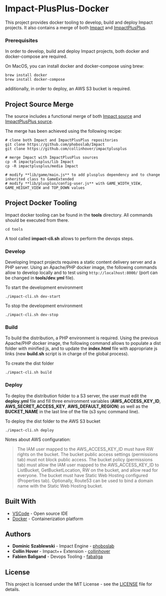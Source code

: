 # Impact-PlusPlus-Docker

This project provides docker tooling to develop, build and deploy Impact projects.
It also contains a merge of both [Impact](https://impactjs.com/) and [ImpactPlusPlus](http://collinhover.github.io/impactplusplus/).

### Prerequisites

In order to develop, build and deploy Impact projects, both docker and docker-compose are required.

On MacOS, you can install docker and docker-compose using brew:

```
brew install docker
brew install docker-compose
```

additionally, in order to deploy, an AWS S3 bucket is required.

## Project Source Merge

The source includes a functional merge of both [Impact source](https://github.com/phoboslab/Impact) and [ImpactPlusPlus source](https://github.com/collinhover/impactplusplus).

The merge has been achieved using the following recipe:

```
# clone both Impact and ImpactPlusPlus repositories
git clone https://github.com/phoboslab/Impact
git clone https://github.com/collinhover/impactplusplus

# merge Impact with ImpactPlusPlus sources
cp -R impactplusplus/lib Impact
cp -R impactplusplus/media Impact

# modify **lib/game/main.js** to add plusplus dependency and to change inherited class to GameExtended
# modify **lib/plusplus/config-user.js** with GAME_WIDTH_VIEW, GAME_HEIGHT_VIEW and TOP_DOWN values
```

## Project Docker Tooling

Impact docker tooling can be found in the **tools** directory. All commands should be executed from there.

```
cd tools
```

A tool called **impact-cli.sh** allows to perform the devops steps.

### Develop

Developing Impact projects requires a static content delivery server and a PHP server.
Using an Apache/PHP docker image, the following commands allow to develop locally and to test using `http://localhost:8000/` (port can be changed in **tools/dev.yml** file).

To start the development environment

```
./impact-cli.sh dev-start
```

To stop the development environment

```
./impact-cli.sh dev-stop
```

### Build

To build the distribution, a PHP environment is required.
Using the previous Apache/PHP docker image, the following command allows to populate a dist folder with minified js, and to update the **index.html** file with appropriate js links (new **build.sh** script is in charge of the global process).

To create the dist folder

```
./impact-cli.sh build
```

### Deploy

To deploy the distribution folder to a S3 server, the user must edit the **deploy.yml** file and fill three environment variables (**AWS_ACCESS_KEY_ID**, **AWS_SECRET_ACCESS_KEY**, **AWS_DEFAULT_REGION**) as well as the **BUCKET_NAME** in the last line of the file (s3 sync command line).

To deploy the dist folder to the AWS S3 bucket

```
./impact-cli.sh deploy
```

Notes about AWS configuration:

> The IAM user mapped to the AWS_ACCESS_KEY_ID must have RW rights on the bucket.
> The bucket public access settings (permissions tab) must not block public access.
> The bucket policy (permissions tab) must allow the IAM user mapped to the AWS_ACCESS_KEY_ID to ListBucket, GetBucketLocation, RW on the bucket, and allow read for everyone.
> The bucket must have Static Web Hosting configured (Properties tab).
> Optionally, Route53 can be used to bind a domain name with the Static Web Hosting bucket.

## Built With

* [VSCode](https://code.visualstudio.com/) - Open source IDE
* [Docker](https://www.docker.com/) - Containerization platform

## Authors

* **Dominic Szablewski** - Impact Engine - [phoboslab](https://github.com/phoboslab)
* **Collin Hover** - Impact++ Extension - [collinhover](https://github.com/collinhover)
* **Fabien Baligand** - Devops Tooling - [fabaliga](https://github.com/fabaliga)

## License

This project is licensed under the MIT License - see the [LICENSE](LICENSE) file for details.